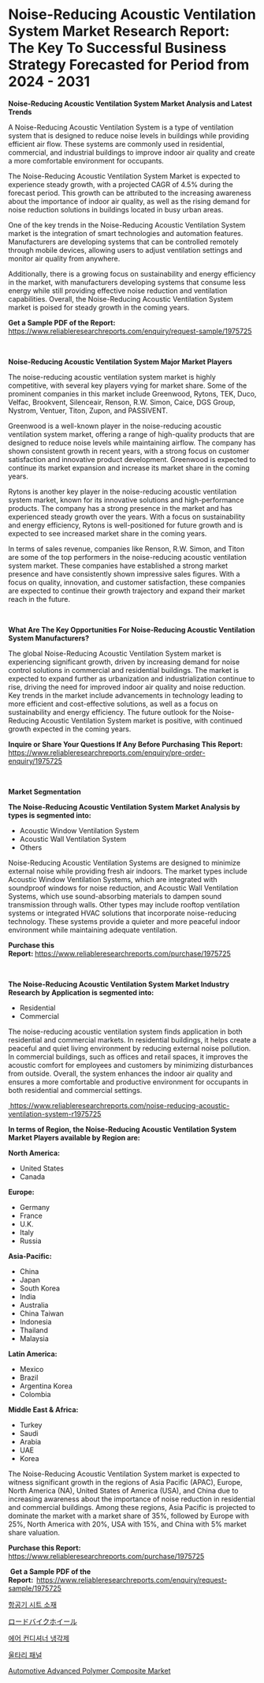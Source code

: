 <p><h1>Noise-Reducing Acoustic Ventilation System Market Research Report: The Key To Successful Business Strategy Forecasted for Period from 2024 - 2031</h1></p><p><strong>Noise-Reducing Acoustic Ventilation System Market Analysis and Latest Trends</strong></p>
<p><p>A Noise-Reducing Acoustic Ventilation System is a type of ventilation system that is designed to reduce noise levels in buildings while providing efficient air flow. These systems are commonly used in residential, commercial, and industrial buildings to improve indoor air quality and create a more comfortable environment for occupants.</p><p>The Noise-Reducing Acoustic Ventilation System Market is expected to experience steady growth, with a projected CAGR of 4.5% during the forecast period. This growth can be attributed to the increasing awareness about the importance of indoor air quality, as well as the rising demand for noise reduction solutions in buildings located in busy urban areas.</p><p>One of the key trends in the Noise-Reducing Acoustic Ventilation System market is the integration of smart technologies and automation features. Manufacturers are developing systems that can be controlled remotely through mobile devices, allowing users to adjust ventilation settings and monitor air quality from anywhere.</p><p>Additionally, there is a growing focus on sustainability and energy efficiency in the market, with manufacturers developing systems that consume less energy while still providing effective noise reduction and ventilation capabilities. Overall, the Noise-Reducing Acoustic Ventilation System market is poised for steady growth in the coming years.</p></p>
<p><strong>Get a Sample PDF of the Report:&nbsp;</strong> <a href="https://www.reliableresearchreports.com/enquiry/request-sample/1975725">https://www.reliableresearchreports.com/enquiry/request-sample/1975725</a></p>
<p>&nbsp;</p>
<p><strong>Noise-Reducing Acoustic Ventilation System Major Market Players</strong></p>
<p><p>The noise-reducing acoustic ventilation system market is highly competitive, with several key players vying for market share. Some of the prominent companies in this market include Greenwood, Rytons, TEK, Duco, Velfac, Brookvent, Silenceair, Renson, R.W. Simon, Caice, DGS Group, Nystrom, Ventuer, Titon, Zupon, and PASSIVENT.</p><p>Greenwood is a well-known player in the noise-reducing acoustic ventilation system market, offering a range of high-quality products that are designed to reduce noise levels while maintaining airflow. The company has shown consistent growth in recent years, with a strong focus on customer satisfaction and innovative product development. Greenwood is expected to continue its market expansion and increase its market share in the coming years.</p><p>Rytons is another key player in the noise-reducing acoustic ventilation system market, known for its innovative solutions and high-performance products. The company has a strong presence in the market and has experienced steady growth over the years. With a focus on sustainability and energy efficiency, Rytons is well-positioned for future growth and is expected to see increased market share in the coming years.</p><p>In terms of sales revenue, companies like Renson, R.W. Simon, and Titon are some of the top performers in the noise-reducing acoustic ventilation system market. These companies have established a strong market presence and have consistently shown impressive sales figures. With a focus on quality, innovation, and customer satisfaction, these companies are expected to continue their growth trajectory and expand their market reach in the future.</p></p>
<p>&nbsp;</p>
<p><strong>What Are The Key Opportunities For Noise-Reducing Acoustic Ventilation System Manufacturers?</strong></p>
<p><p>The global Noise-Reducing Acoustic Ventilation System market is experiencing significant growth, driven by increasing demand for noise control solutions in commercial and residential buildings. The market is expected to expand further as urbanization and industrialization continue to rise, driving the need for improved indoor air quality and noise reduction. Key trends in the market include advancements in technology leading to more efficient and cost-effective solutions, as well as a focus on sustainability and energy efficiency. The future outlook for the Noise-Reducing Acoustic Ventilation System market is positive, with continued growth expected in the coming years.</p></p>
<p><strong>Inquire or Share Your Questions If Any Before Purchasing This Report:</strong> <a href="https://www.reliableresearchreports.com/enquiry/pre-order-enquiry/1975725">https://www.reliableresearchreports.com/enquiry/pre-order-enquiry/1975725</a></p>
<p>&nbsp;</p>
<p><strong>Market Segmentation</strong></p>
<p><strong>The Noise-Reducing Acoustic Ventilation System Market Analysis by types is segmented into:</strong></p>
<p><ul><li>Acoustic Window Ventilation System</li><li>Acoustic Wall Ventilation System</li><li>Others</li></ul></p>
<p><p>Noise-Reducing Acoustic Ventilation Systems are designed to minimize external noise while providing fresh air indoors. The market types include Acoustic Window Ventilation Systems, which are integrated with soundproof windows for noise reduction, and Acoustic Wall Ventilation Systems, which use sound-absorbing materials to dampen sound transmission through walls. Other types may include rooftop ventilation systems or integrated HVAC solutions that incorporate noise-reducing technology. These systems provide a quieter and more peaceful indoor environment while maintaining adequate ventilation.</p></p>
<p><strong>Purchase this Report:&nbsp;</strong><a href="https://www.reliableresearchreports.com/purchase/1975725">https://www.reliableresearchreports.com/purchase/1975725</a></p>
<p>&nbsp;</p>
<p><strong>The Noise-Reducing Acoustic Ventilation System Market Industry Research by Application is segmented into:</strong></p>
<p><ul><li>Residential</li><li>Commercial</li></ul></p>
<p><p>The noise-reducing acoustic ventilation system finds application in both residential and commercial markets. In residential buildings, it helps create a peaceful and quiet living environment by reducing external noise pollution. In commercial buildings, such as offices and retail spaces, it improves the acoustic comfort for employees and customers by minimizing disturbances from outside. Overall, the system enhances the indoor air quality and ensures a more comfortable and productive environment for occupants in both residential and commercial settings.</p></p>
<p><a href="https://www.reliableresearchreports.com/noise-reducing-acoustic-ventilation-system-r1975725">&nbsp;https://www.reliableresearchreports.com/noise-reducing-acoustic-ventilation-system-r1975725</a></p>
<p><strong>In terms of Region, the Noise-Reducing Acoustic Ventilation System Market Players available by Region are:</strong></p>
<p>
    <p> <strong> North America: </strong>
        <ul>
            <li>United States</li>
            <li>Canada</li>
        </ul>
        </p> 
    <p> <strong> Europe: </strong>
        <ul>
            <li>Germany</li>
            <li>France</li>
            <li>U.K.</li>
            <li>Italy</li>
            <li>Russia</li>
        </ul>
        </p> 
    <p> <strong> Asia-Pacific: </strong>
        <ul>
            <li>China</li>
            <li>Japan</li>
            <li>South Korea</li>
            <li>India</li>
            <li>Australia</li>
            <li>China Taiwan</li>
            <li>Indonesia</li>
            <li>Thailand</li>
            <li>Malaysia</li>
        </ul>
        </p> 
    <p> <strong> Latin America: </strong>
        <ul>
            <li>Mexico</li>
            <li>Brazil</li>
            <li>Argentina Korea</li>
            <li>Colombia</li>
        </ul>
        </p> 
    <p> <strong> Middle East & Africa: </strong>
        <ul>
            <li>Turkey</li>
            <li>Saudi</li>
            <li>Arabia</li>
            <li>UAE</li>
            <li>Korea</li>
        </ul>
    </p>
    </p>
<p><p>The Noise-Reducing Acoustic Ventilation System market is expected to witness significant growth in the regions of Asia Pacific (APAC), Europe, North America (NA), United States of America (USA), and China due to increasing awareness about the importance of noise reduction in residential and commercial buildings. Among these regions, Asia Pacific is projected to dominate the market with a market share of 35%, followed by Europe with 25%, North America with 20%, USA with 15%, and China with 5% market share valuation.</p></p>
<p><strong>Purchase this Report: </strong><a href="https://www.reliableresearchreports.com/purchase/1975725">https://www.reliableresearchreports.com/purchase/1975725</a></p>
<p>&nbsp;<strong>Get a Sample PDF of the Report:&nbsp;&nbsp;</strong><a href="https://www.reliableresearchreports.com/enquiry/request-sample/1975725">https://www.reliableresearchreports.com/enquiry/request-sample/1975725</a></p>
<p><strong></strong></p>
<p><p><a href="https://github.com/shade463/Market-Research-Report-List-1/blob/main/630428141205.md">항공기 시트 소재</a></p><p><a href="https://medium.com/@phillipbarnett65/%E3%83%AD%E3%83%BC%E3%83%89%E3%83%90%E3%82%A4%E3%82%AF%E3%83%9B%E3%82%A4%E3%83%BC%E3%83%AB%E5%B8%82%E5%A0%B4-2031%E5%B9%B4%E3%81%BE%E3%81%A7%E3%81%AE%E3%83%88%E3%83%AC%E3%83%B3%E3%83%89-%E4%BA%88%E6%B8%AC-%E7%AB%B6%E4%BA%89%E5%88%86%E6%9E%90-0644215d6f51">ロードバイクホイール</a></p><p><a href="https://github.com/FelipeGrrady654556/Market-Research-Report-List-1/blob/main/726697241204.md">에어 컨디셔너 냉각제</a></p><p><a href="https://medium.com/@jenniferstanley2022/%EC%9A%B8%ED%83%80%EB%A6%AC-%ED%8C%A8%EB%84%90-%EC%8B%9C%EC%9E%A5%EC%9D%80-%EC%8B%9C%EC%9E%A5-%EC%A0%90%EC%9C%A0%EC%9C%A8-%EC%8B%9C%EC%9E%A5-%ED%8A%B8%EB%A0%8C%EB%93%9C-%EB%B0%8F-%EC%8B%9C%EC%9E%A5-%EC%84%B1%EC%9E%A5%EC%97%90-%EB%8C%80%ED%95%9C-%EC%A0%95%EB%B3%B4%EB%A5%BC-%EC%A0%9C%EA%B3%B5%ED%95%A9%EB%8B%88%EB%8B%A4-444da7c84717">울타리 패널</a></p><p><a href="https://issuu.com/reportprime-2/docs/automotive-advanced-polymer-composite-market-size-">Automotive Advanced Polymer Composite Market</a></p></p>